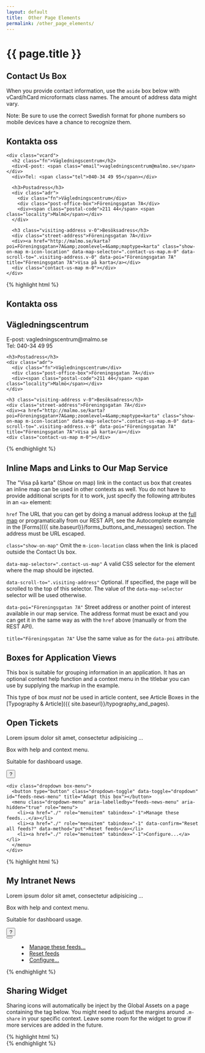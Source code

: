 ```yaml
---
layout: default
title:  Other Page Elements
permalink: /other_page_elements/
---
```


# {{ page.title }}


## Contact Us Box
When you provide contact information, use the `aside` box below with vCard/hCard microformats class names. The amount of address data might vary.

Note: Be sure to use the correct Swedish format for phone numbers so mobile devices have a chance to recognize them.

<div class="example">
  <aside class="contact-us basic">
    <h1>Kontakta oss</h1>

    <div class="vcard">
      <h2 class="fn">Vägledningscentrum</h2>
      <div>E-post: <span class="email">vagledningscentrum@malmo.se</span></div>
      <div>Tel: <span class="tel">040-34 49 95</span></div>

      <h3>Postadress</h3>
      <div class="adr">
        <div class="fn">Vägledningscentrum</div>
        <div class="post-office-box">Föreningsgatan 7A</div>
        <div><span class="postal-code">211 44</span> <span class="locality">Malmö</span></div>
      </div>

      <h3 class="visiting-address v-0">Besöksadress</h3>
      <div class="street-address">Föreningsgatan 7A</div>
      <div><a href="http://malmo.se/karta?poi=Föreningsgatan+7A&amp;zoomlevel=4&amp;maptype=karta" class="show-on-map m-icon-location" data-map-selector=".contact-us-map.m-0" data-scroll-to=".visiting-address.v-0" data-poi="Föreningsgatan 7A" title="Föreningsgatan 7A">Visa på karta</a></div>
      <div class="contact-us-map m-0"></div>
    </div>
  </aside>
</div>

{% highlight html %}
<aside class="contact-us basic">
  <h1>Kontakta oss</h1>

  <div class="vcard">
    <h2 class="fn">Vägledningscentrum</h2>
    <div>E-post: <span class="email">vagledningscentrum@malmo.se</span></div>
    <div>Tel: <span class="tel">040-34 49 95</span></div>

    <h3>Postadress</h3>
    <div class="adr">
      <div class="fn">Vägledningscentrum</div>
      <div class="post-office-box">Föreningsgatan 7A</div>
      <div><span class="postal-code">211 44</span> <span class="locality">Malmö</span></div>
    </div>

    <h3 class="visiting-address v-0">Besöksadress</h3>
    <div class="street-address">Föreningsgatan 7A</div>
    <div><a href="http://malmo.se/karta?poi=Föreningsgatan+7A&amp;zoomlevel=4&amp;maptype=karta" class="show-on-map m-icon-location" data-map-selector=".contact-us-map.m-0" data-scroll-to=".visiting-address.v-0" data-poi="Föreningsgatan 7A" title="Föreningsgatan 7A">Visa på karta</a></div>
    <div class="contact-us-map m-0"></div>
  </div>
</aside>
{% endhighlight %}


## Inline Maps and Links to Our Map Service

The "Visa på karta" (Show on map) link in the contact us box that creates an inline map can be used in other contexts as well. You do not have to provide additional scripts for it to work, just specify the following attributes in an `<a>` element:

`href` The URL that you can get by doing a manual address lookup at the [full map](http://malmo.se/karta) or programatically from our REST API, see the Autocomplete example in the [Forms]({{ site.baseurl}}/forms_buttons_and_messages) section. The address must be URL escaped.

`class="show-on-map"` Omit the `m-icon-location` class when the link is placed outside the Contact Us box.

`data-map-selector=".contact-us-map"` A valid CSS selector for the element where the map should be injected.

`data-scroll-to=".visiting-address"` Optional. If specified, the page will be scrolled to the top of this selector. The value of the `data-map-selector` selector will be used otherwise.

`data-poi="Föreningsgatan 7A"` Street address or another point of interest available in our map service. The address format must be exact and you can get it in the same way as with the `href` above (manually or from the REST API).

`title="Föreningsgatan 7A"` Use the same value as for the `data-poi` attribute.


## Boxes for Application Views
This box is suitable for grouping information in an application. It has an optional context help function and a context menu in the titlebar you can use by supplying the markup in the example.

This type of box *must not* be used in article content, see Article Boxes in the [Typography & Article]({{ site.baseurl}}/typography_and_pages).

<div class="example">
  <section class="box" contextmenu="feeds-news-menu" id="feeds-news">
    <h1 class="box-title">Open Tickets</h1>
    <div class="box-instructions">
      <p>Lorem ipsum dolor sit amet, consectetur adipisicing ...</p>
    </div>
    <div class="box-content body-copy">
      <p>Box with help and context menu.</p>
      <p>Suitable for dashboard usage.</p>
    </div>
    <button type="button" class="toggle-instructions" title="Show instructions">?</button>

    <div class="dropdown box-menu">
      <button type="button" class="dropdown-toggle" data-toggle="dropdown" id="feeds-news-menu" title="Adapt this box"></button>
      <menu class="dropdown-menu" aria-labelledby="feeds-news-menu" aria-hidden="true" role="menu">
        <li><a href="./" role="menuitem" tabindex="-1">Manage these feeds...</a></li>
        <li><a href="./" role="menuitem" tabindex="-1" data-confirm="Reset all feeds?" data-method="put">Reset feeds</a></li>
        <li><a href="./" role="menuitem" tabindex="-1">Configure...</a></li>
      </menu>
    </div>
  </section>
</div>

{% highlight html %}
<section class="box" contextmenu="feeds-news-menu" id="feeds-news">
  <h1 class="box-title">My Intranet News</h1>
  <div class="box-instructions">
    <p>Lorem ipsum dolor sit amet, consectetur adipisicing ...</p>
  </div>
  <div class="box-content body-copy">
    <p>Box with help and context menu.</p>
    <p>Suitable for dashboard usage.</p>
  </div>
  <button type="button" class="toggle-instructions" title="Show instructions">?</button>

  <div class="dropdown box-menu">
    <button type="button" class="dropdown-toggle" data-toggle="dropdown" id="feeds-news-menu" title="Adapt this box"></button>
    <menu class="dropdown-menu" aria-labelledby="feeds-news-menu" aria-hidden="true" role="menu">
      <li><a href="./" role="menuitem" tabindex="-1">Manage these feeds...</a></li>
      <li><a href="./" role="menuitem" tabindex="-1" data-confirm="Reset all feeds?" data-method="put">Reset feeds</a></li>
      <li><a href="./" role="menuitem" tabindex="-1">Configure...</a></li>
    </menu>
  </div>
</section>
{% endhighlight %}

## Sharing Widget
Sharing icons will automatically be inject by the Global Assets on a page containing the tag below. You might need to adjust the margins around `.m-share` in your specific context. Leave some room for the widget to grow if more  services are added in the future.

<div class="example">
  <div class="m-share"></div>
</div>
{% highlight html %}
<div class="m-share"></div>
{% endhighlight %}
